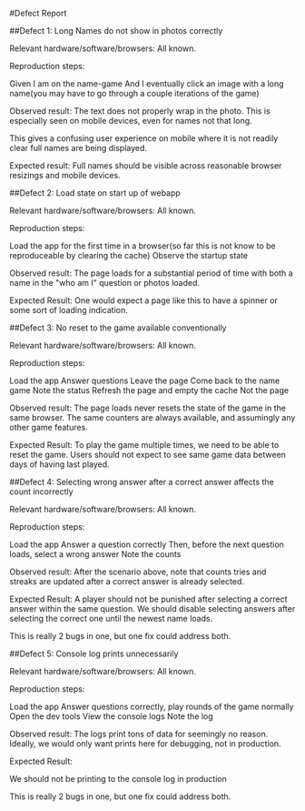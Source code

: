 #Defect Report

##Defect 1: Long Names do not show in photos correctly

Relevant hardware/software/browsers:
All known.

Reproduction steps:

Given I am on the name-game
And I eventually click an image with a long name(you may have to go through a couple iterations of the game)

Observed result:
The text does not properly wrap in the photo.  This is especially seen on mobile devices, even for names not that long.

This gives a confusing user experience on mobile where it is not readily clear full names are being displayed.

Expected result:
Full names should be visible across reasonable browser resizings and mobile devices.

##Defect 2: Load state on start up of webapp

Relevant hardware/software/browsers:
All known.

Reproduction steps:

Load the app for the first time in a browser(so far this is not know to be reproduceable by clearing the cache)
Observe the startup state

Observed result:
The page loads for a substantial period of time with both a name in the "who am I" question or photos loaded.

Expected Result:
One would expect a page like this to have a spinner or some sort of loading indication.

##Defect 3: No reset to the game available conventionally

Relevant hardware/software/browsers:
All known.

Reproduction steps:

Load the app
Answer questions
Leave the page
Come back to the name game
Note the status
Refresh the page and empty the cache
Not the page

Observed result:
The page loads never resets the state of the game in the same browser.  The same counters are always available, and assumingly any other game features.

Expected Result:
To play the game multiple times, we need to be able to reset the game.  Users should not expect to see same game data between days of having last played.

##Defect 4: Selecting wrong answer after a correct answer affects the count incorrectly

Relevant hardware/software/browsers:
All known.

Reproduction steps:

Load the app
Answer a question correctly
Then, before the next question loads, select a wrong answer
Note the counts

Observed result:
After the scenario above, note that counts tries and streaks are updated after a correct answer is already selected. 

Expected Result:
A player should not be punished after selecting a correct answer within the same question.  We should disable selecting answers after selecting the correct one until the newest name loads.

This is really 2 bugs in one, but one fix could address both.

##Defect 5: Console log prints unnecessarily

Relevant hardware/software/browsers:
All known.

Reproduction steps:

Load the app
Answer questions correctly, play rounds of the game normally
Open the dev tools
View the console logs
Note the log

Observed result:
The logs print tons of data for seemingly no reason.  Ideally, we would only want prints here for debugging, not in production.

Expected Result:

We should not be printing to the console log in production

This is really 2 bugs in one, but one fix could address both.

